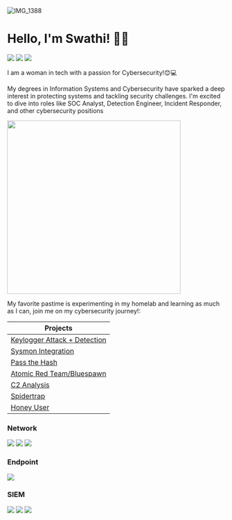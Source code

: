 ![IMG_1388](https://github.com/user-attachments/assets/2572cee0-1bb5-4390-9522-add0f7ef8dc1)

# Hello, I'm Swathi! 👋🏽
<a href="https://www.linkedin.com/in/swathi-t-b821a4190/"><img src="https://img.shields.io/badge/-LinkedIn-0072b1?&style=for-the-badge&logo=linkedin&logoColor=white" /></a>
<a href="https://medium.com/@swathitadepalli"><img src="https://img.shields.io/badge/-Medium-12100E?&style=for-the-badge&logo=medium&logoColor=white" /></a>
<a href="https://swathinator.github.io/"><img src="https://img.shields.io/badge/-Website-FF5733?&style=for-the-badge&logo=internet-explorer&logoColor=white" /></a>


I am a woman in tech with a passion for Cybersecurity!😊💻

My degrees in Information Systems and Cybersecurity have sparked a deep interest in protecting systems and tackling security challenges. I'm excited to dive into roles like SOC Analyst, Detection Engineer, Incident Responder, and other cybersecurity positions


  <img src="https://github.com/user-attachments/assets/590d457b-7f07-46ef-ad3b-e115ade309de" width="400">


My favorite pastime is experimenting in my homelab and learning as much as I can, join me on my cybersecurity journey!: 



| Projects                                       
|---------------------------------------------------------------------------|
|<a href="https://github.com/swathinator/Keylogger-Lab"> Keylogger Attack + Detection</a>|
|<a href="https://medium.com/@swathitadepalli/improving-windows-logging-visibility-in-elastic-12e2f6996e64"> Sysmon Integration </a>|
|<a href="https://github.com/swathinator/Pass-the-Hash"> Pass the Hash </a>|
|<a href="https://github.com/swathinator/Atomic-Red-Team-Bluespawn"> Atomic Red Team/Bluespawn </a>|
|<a href="https://github.com/swathinator/C2-Analysis"> C2 Analysis </a>|
|<a href="https://github.com/swathinator/Spidertrap"> Spidertrap </a>|
|<a href="https://github.com/swathinator/Honey-User"> Honey User </a>|


### Network
<div>
    <img src="https://img.shields.io/badge/-Wireshark-1679A7?&style=for-the-badge&logo=Wireshark&logoColor=white" />
    <img src="https://img.shields.io/badge/-Suricata-EF3B2D?&style=for-the-badge&logo=Suricata&logoColor=white" />
    <img src="https://img.shields.io/badge/-Zeek-777BB4?&style=for-the-badge&logo=Zeek&logoColor=white" />
</div>

### Endpoint
<div>
    <img src="https://img.shields.io/badge/-Microsoft_Defender_for_Endpoint-00A4EF?&style=for-the-badge&logo=Microsoft&logoColor=white" />
</div>

### SIEM
<div>
    <img src="https://img.shields.io/badge/-Microsoft_Sentinel-0078D4?&style=for-the-badge&logo=Microsoft&logoColor=white" />
    <img src="https://img.shields.io/badge/-Splunk-000000?&style=for-the-badge&logo=Splunk&logoColor=white" />
    <img src="https://img.shields.io/badge/-Elastic-005571?&style=for-the-badge&logo=Elastic&logoColor=white" />
</div>

